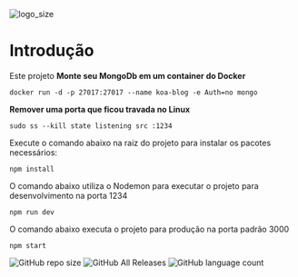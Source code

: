 ![logo_size](https://user-images.githubusercontent.com/44936493/93589255-f03fd000-f982-11ea-94ca-15329d3895c2.jpg)

# Introdução

Este projeto
**Monte seu MongoDb em um container do Docker**
```
docker run -d -p 27017:27017 --name koa-blog -e Auth=no mongo
```
**Remover uma porta que ficou travada no Linux**
```
sudo ss --kill state listening src :1234
```
Execute o comando abaixo na raiz do projeto para instalar os pacotes necessários:
```
npm install
```
O comando abaixo utiliza o Nodemon para executar o projeto para desenvolvimento na porta 1234
```
npm run dev
```
O comando abaixo executa o projeto para produção na porta padrão 3000
```
npm start
```

![GitHub repo size](https://img.shields.io/github/repo-size/lopes-leandro/koacontacts-api)
![GitHub All Releases](https://img.shields.io/github/downloads/lopes-leandro/koacontacts-api/total)
![GitHub language count](https://img.shields.io/github/languages/count/lopes-leandro/koacontacts-api)

